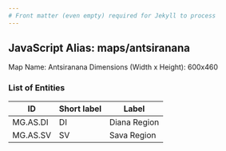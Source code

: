 ```yaml
---
# Front matter (even empty) required for Jekyll to process
---
```


## JavaScript Alias: maps/antsiranana

Map Name: Antsiranana
Dimensions (Width x Height): 600x460

### List of Entities

| ID       | Short label | Label        |
| -------- | ----------- | ------------ |
| MG.AS.DI | DI          | Diana Region |
| MG.AS.SV | SV          | Sava Region  |
